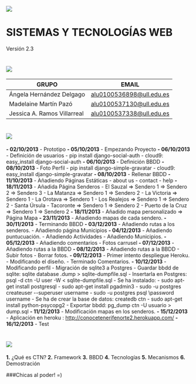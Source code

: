 ![](http://banot.etsii.ull.es/alu4103/STW/logo.png)

SISTEMAS Y TECNOLOGÍAS WEB
============================

Versión 2.3

![](http://banot.etsii.ull.es/alu4103/STW/informacion.png)
============================
| GRUPO                         | EMAIL                     |
| -------------                 | -------------             |
| Ángela Hernández Delgago      | alu0100536898@ull.edu.es  |
| Madelaine Martín Pazó         | alu0100537130@ull.edu.es  |
| Jessica A. Ramos Villarreal   | alu0100537338@ull.edu.es  |


![](http://banot.etsii.ull.es/alu4103/STW/comentarios.png)
============================

**- 02/10/2013** - Prototipo
**- 05/10/2013** - Empezando Proyecto
**- 06/10/2013** - Definición de usuarios
    - pip install django-social-auth
    - cloud9: easy_install django-social-auth
**- 06/10/2013** - Definición BBDD
**- 08/10/2013** - Foto Perfil
    - pip install django-simple-gravatar
    - cloud9: easy_install django-simple-gravatar
**- 08/10/2013** - Rellenar BBDD
**- 11/10/2013** - Añadiendo Páginas Estáticas
    - about us
    - contact
    - help
**- 18/11/2013** - Añadida Página Senderos
    - El Sauzal => Sendero 1 => Sendero 2 => Sendero 3
    - La Matanza => Sendero 1 => Sendero 2
    - La Victoria => Sendero 1
    - La Orotava => Sendero 1
    - Los Realejos => Sendero 1 => Sendero 2
    - Santa Úrsula
    - Tacoronte => Sendero 1 => Sendero 2
    - Puerto de la Cruz => Sendero 1 => Sendero 2
**- 18/11/2013** - Añadido mapa personalizado => Página Mapa
**- 23/11/2013** - Añadiendo mapas de cada sendero.
**- 30/11/2013** - Terminando BBDD
**- 03/12/2013** - Añadiendo rutas a los senderos.
	- Añadiendo página Municipios
**- 04/12/2013** - Añadiendo puntucuación.
	- Añadiendo Actividades
	- Añadiendo Municipios.
**- 05/12/2013** - Añadiendo comentarios
	- Fotos carrusel
**- 07/12/2013** - Añadiendo rutas a la BBDD
**- 08/12/2013** - Añadiendo rutas a la BBDD
    - Subir fotos
    - Borrar fotos. 
**- 09/12/2013** - Primer intento despliegue Heroku. 
    - Modificando el diseño. 
    - Terminado Comentarios.
**- 10/12/2013** - Modificando perfil
    - Migración de sqlite3 a Postgres
        - Guardar bbdd de sqlite: sqlite database .dump > sqlite-dumpfile.sql
        - Insertarla en Postgres: psql -d ctn -U user -W < sqlite-dumpfile.sql
    - Se ha instalado:
        - sudo apt-get install postgresql
        - sudo apt-get install pgadmin3
        - sudo -u postgres createuser --superuser username
        - sudo -u postgres psql
            \password username
        - Se ha de crear la base de datos: createdb ctn
        - sudo apt-get install python-psycopg2
        - Exportar bbdd: pg_dump ctn -U usuario > dump.sql
**- 11/12/2013** - Modificación mapas en los senderos.
**- 15/12/2013** - Aplicación en heroku : http://conocetenerifenorte2.herokuapp.com/
**- 16/12/2013** - Test

![](http://banot.etsii.ull.es/alu4103/STW/presentacion.png)
============================
**1.** ¿Qué es CTN?
**2.** Framework 
**3.** BBDD
**4.** Tecnologías
**5.** Mecanismos
**6.** Demostración

###Chicas al poder! =)


